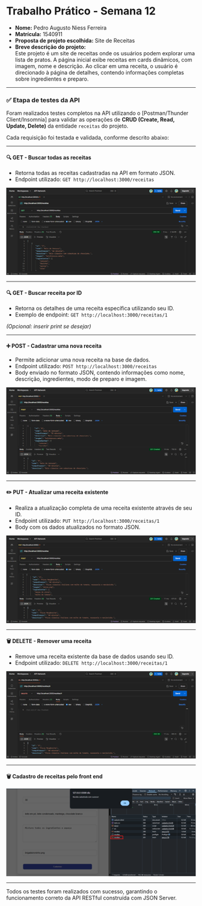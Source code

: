 # Trabalho Prático - Semana 12

- **Nome:** Pedro Augusto Niess Ferreira  
- **Matrícula:** 1540911  
- **Proposta de projeto escolhida:** Site de Receitas  
- **Breve descrição do projeto:**  
  Este projeto é um site de receitas onde os usuários podem explorar uma lista de pratos. A página inicial exibe receitas em cards dinâmicos, com imagem, nome e descrição. Ao clicar em uma receita, o usuário é direcionado à página de detalhes, contendo informações completas sobre ingredientes e preparo.

---

### ✅ Etapa de testes da API

Foram realizados testes completos na API utilizando o [Postman/Thunder Client/Insomnia] para validar as operações de **CRUD (Create, Read, Update, Delete)** da entidade `receitas` do projeto.

Cada requisição foi testada e validada, conforme descrito abaixo:

---

#### 🔍 **GET - Buscar todas as receitas**

- Retorna todas as receitas cadastradas na API em formato JSON.
- Endpoint utilizado: `GET http://localhost:3000/receitas`

![GET - Buscar Receitas](./public/get.png)

---

#### 🔍 **GET - Buscar receita por ID**

- Retorna os detalhes de uma receita específica utilizando seu ID.
- Exemplo de endpoint: `GET http://localhost:3000/receitas/1`

*(Opcional: inserir print se desejar)*

---

#### ➕ **POST - Cadastrar uma nova receita**

- Permite adicionar uma nova receita na base de dados.
- Endpoint utilizado: `POST http://localhost:3000/receitas`
- Body enviado no formato JSON, contendo informações como nome, descrição, ingredientes, modo de preparo e imagem.

![POST - Cadastro de Receita](./public/post.png)

---

#### ✏️ **PUT - Atualizar uma receita existente**

- Realiza a atualização completa de uma receita existente através de seu ID.
- Endpoint utilizado: `PUT http://localhost:3000/receitas/1`
- Body com os dados atualizados no formato JSON.

![PUT - Atualização de Receita](./public/put.png)

---

#### 🗑️ **DELETE - Remover uma receita**

- Remove uma receita existente da base de dados usando seu ID.
- Endpoint utilizado: `DELETE http://localhost:3000/receitas/1`

![DELETE - Remoção de Receita](./public/delete.png)

---

#### 🗑️ **Cadastro de receitas pelo front end**


![FETCH - Comprovação do fetch feito pelo front-end](./public/fetch.png)

---
Todos os testes foram realizados com sucesso, garantindo o funcionamento correto da API RESTful construída com JSON Server.
